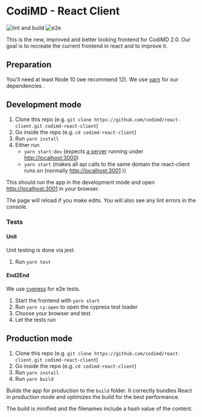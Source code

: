 # CodiMD - React Client

![lint and build](https://github.com/codimd/react-client/workflows/lint%20and%20build/badge.svg)
![e2e](https://github.com/codimd/react-client/workflows/e2e/badge.svg)

This is the new, improved and better looking frontend for CodiMD 2.0.
Our goal is to recreate the current frontend in react and to improve it.

## Preparation
You'll need at least Node 10 (we recommend 12). We use [yarn](https://yarnpkg.com/) for our dependencies
.

## Development mode

1. Clone this repo (e.g. `git clone https://github.com/codimd/react-client.git codimd-react-client`)
2. Go inside the repo (e.g. `cd codimd-react-client`)
3. Run `yarn install`
4. Either run
    - `yarn start:dev` (expects [a server](https://github.com/codimd/server/tree/develop) running under [http://localhost:3000](http://localhost:3000))
    - `yarn start` (makes all api calls to the same domain the react-client runs on (normally [http://localhost:3001](http://localhost:3001) ))

This should run the app in the development mode and open [http://localhost:3001](http://localhost:3001) in your browser.

The page will reload if you make edits.
You will also see any lint errors in the console.

### Tests

#### Unit

Unit testing is done via jest.

1. Run `yarn test`

#### End2End

We use [cypress](https://cypress.io) for e2e tests.

1. Start the frontend with `yarn start`
2. Run `yarn cy:open` to open the cypress test loader
3. Choose your browser and test
4. Let the tests run

## Production mode

1. Clone this repo (e.g. `git clone https://github.com/codimd/react-client.git codimd-react-client`)
2. Go inside the repo (e.g. `cd codimd-react-client`)
3. Run `yarn install`
4. Run `yarn build`

Builds the app for production to the `build` folder.
It correctly bundles React in production mode and optimizes the build for the best performance.

The build is minified and the filenames include a hash value of the content.
